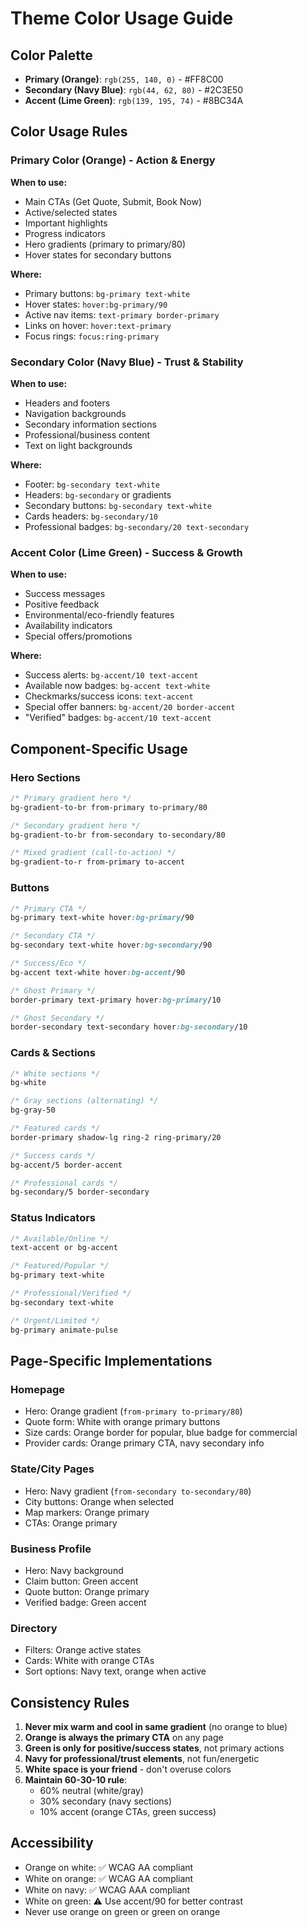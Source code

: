 # Theme Color Usage Guide

## Color Palette
- **Primary (Orange)**: `rgb(255, 140, 0)` - #FF8C00
- **Secondary (Navy Blue)**: `rgb(44, 62, 80)` - #2C3E50  
- **Accent (Lime Green)**: `rgb(139, 195, 74)` - #8BC34A

## Color Usage Rules

### Primary Color (Orange) - Action & Energy
**When to use:**
- Main CTAs (Get Quote, Submit, Book Now)
- Active/selected states
- Important highlights
- Progress indicators
- Hero gradients (primary to primary/80)
- Hover states for secondary buttons

**Where:**
- Primary buttons: `bg-primary text-white`
- Hover states: `hover:bg-primary/90`
- Active nav items: `text-primary border-primary`
- Links on hover: `hover:text-primary`
- Focus rings: `focus:ring-primary`

### Secondary Color (Navy Blue) - Trust & Stability
**When to use:**
- Headers and footers
- Navigation backgrounds
- Secondary information sections
- Professional/business content
- Text on light backgrounds

**Where:**
- Footer: `bg-secondary text-white`
- Headers: `bg-secondary` or gradients
- Secondary buttons: `bg-secondary text-white`
- Cards headers: `bg-secondary/10`
- Professional badges: `bg-secondary/20 text-secondary`

### Accent Color (Lime Green) - Success & Growth
**When to use:**
- Success messages
- Positive feedback
- Environmental/eco-friendly features
- Availability indicators
- Special offers/promotions

**Where:**
- Success alerts: `bg-accent/10 text-accent`
- Available now badges: `bg-accent text-white`
- Checkmarks/success icons: `text-accent`
- Special offer banners: `bg-accent/20 border-accent`
- "Verified" badges: `bg-accent/10 text-accent`

## Component-Specific Usage

### Hero Sections
```css
/* Primary gradient hero */
bg-gradient-to-br from-primary to-primary/80

/* Secondary gradient hero */
bg-gradient-to-br from-secondary to-secondary/80

/* Mixed gradient (call-to-action) */
bg-gradient-to-r from-primary to-accent
```

### Buttons
```css
/* Primary CTA */
bg-primary text-white hover:bg-primary/90

/* Secondary CTA */
bg-secondary text-white hover:bg-secondary/90

/* Success/Eco */
bg-accent text-white hover:bg-accent/90

/* Ghost Primary */
border-primary text-primary hover:bg-primary/10

/* Ghost Secondary */
border-secondary text-secondary hover:bg-secondary/10
```

### Cards & Sections
```css
/* White sections */
bg-white

/* Gray sections (alternating) */
bg-gray-50

/* Featured cards */
border-primary shadow-lg ring-2 ring-primary/20

/* Success cards */
bg-accent/5 border-accent

/* Professional cards */
bg-secondary/5 border-secondary
```

### Status Indicators
```css
/* Available/Online */
text-accent or bg-accent

/* Featured/Popular */
bg-primary text-white

/* Professional/Verified */
bg-secondary text-white

/* Urgent/Limited */
bg-primary animate-pulse
```

## Page-Specific Implementations

### Homepage
- Hero: Orange gradient (`from-primary to-primary/80`)
- Quote form: White with orange primary buttons
- Size cards: Orange border for popular, blue badge for commercial
- Provider cards: Orange primary CTA, navy secondary info

### State/City Pages
- Hero: Navy gradient (`from-secondary to-secondary/80`)
- City buttons: Orange when selected
- Map markers: Orange primary
- CTAs: Orange primary

### Business Profile
- Hero: Navy background
- Claim button: Green accent
- Quote button: Orange primary
- Verified badge: Green accent

### Directory
- Filters: Orange active states
- Cards: White with orange CTAs
- Sort options: Navy text, orange when active

## Consistency Rules

1. **Never mix warm and cool in same gradient** (no orange to blue)
2. **Orange is always the primary CTA** on any page
3. **Green is only for positive/success states**, not primary actions
4. **Navy for professional/trust elements**, not fun/energetic
5. **White space is your friend** - don't overuse colors
6. **Maintain 60-30-10 rule**: 
   - 60% neutral (white/gray)
   - 30% secondary (navy sections)
   - 10% accent (orange CTAs, green success)

## Accessibility
- Orange on white: ✅ WCAG AA compliant
- White on orange: ✅ WCAG AA compliant  
- White on navy: ✅ WCAG AAA compliant
- White on green: ⚠️ Use accent/90 for better contrast
- Never use orange on green or green on orange
